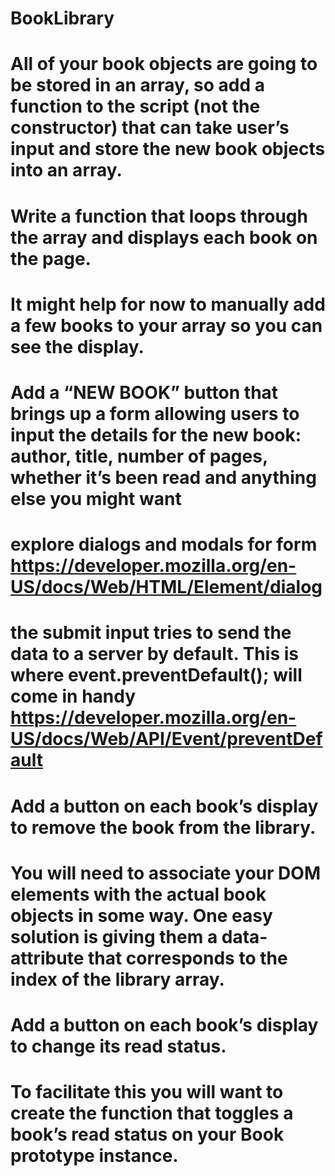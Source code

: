 # BookLibrary

# All of your book objects are going to be stored in an array, so add a function to the script (not the constructor) that can take user’s input and store the new book objects into an array.

# Write a function that loops through the array and displays each book on the page.

# It might help for now to manually add a few books to your array so you can see the display.

# Add a “NEW BOOK” button that brings up a form allowing users to input the details for the new book: author, title, number of pages, whether it’s been read and anything else you might want

# explore dialogs and modals for form https://developer.mozilla.org/en-US/docs/Web/HTML/Element/dialog

# the submit input tries to send the data to a server by default. This is where event.preventDefault(); will come in handy  https://developer.mozilla.org/en-US/docs/Web/API/Event/preventDefault

# Add a button on each book’s display to remove the book from the library.
# You will need to associate your DOM elements with the actual book objects in some way. One easy solution is giving them a data-attribute that corresponds to the index of the library array.

# Add a button on each book’s display to change its read status.
# To facilitate this you will want to create the function that toggles a book’s read status on your Book prototype instance.